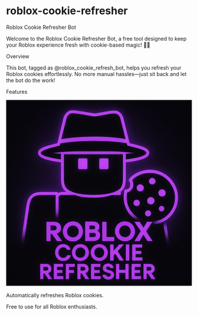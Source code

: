 # roblox-cookie-refresher
Roblox Cookie Refresher Bot

Welcome to the Roblox Cookie Refresher Bot, a free tool designed to keep your Roblox experience fresh with cookie-based magic! 🍪🎩

Overview

This bot, tagged as @roblox_cookie_refresh_bot, helps you refresh your Roblox cookies effortlessly. No more manual hassles—just sit back and let the bot do the work!

Features

![Bot Avatar](https://github.com/bqwa/roblox-cookie-refresher/blob/main/c5c843ba-b6bf-40e8-ac9d-5352e678ec03.png)



Automatically refreshes Roblox cookies.



Free to use for all Roblox enthusiasts.


